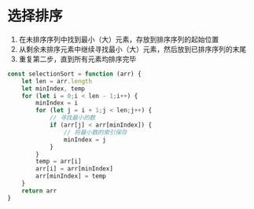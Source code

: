 # 选择排序
1. 在未排序序列中找到最小（大）元素，存放到排序序列的起始位置
2. 从剩余未排序元素中继续寻找最小（大）元素，然后放到已排序序列的末尾
3. 重复第二步，直到所有元素均排序完毕
```javascript
const selectionSort = function (arr) {
    let len = arr.length
    let minIndex, temp
    for (let i = 0;i < len - 1;i++) {
        minIndex = i
        for (let j = i + 1;j < len;j++) {
            // 寻找最小的数
            if (arr[j] < arr[minIndex]) {
                // 将最小数的索引保存
                minIndex = j
            }
        }
        temp = arr[i]
        arr[i] = arr[minIndex]
        arr[minIndex] = temp
    }
    return arr
}
```